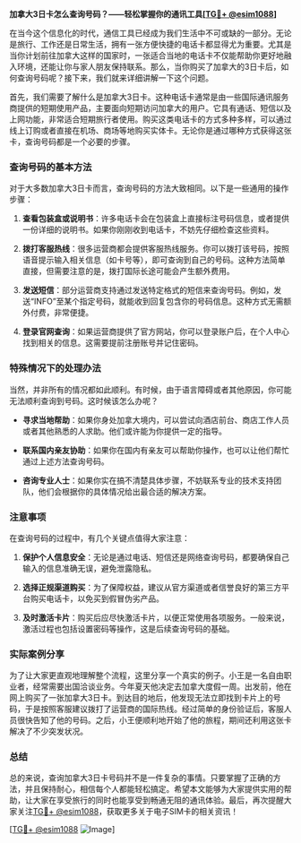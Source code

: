 **加拿大3日卡怎么查询号码？——轻松掌握你的通讯工具[[TG💪+ @esim1088](https://t.me/s/esim1088)]**

在当今这个信息化的时代，通信工具已经成为我们生活中不可或缺的一部分。无论是旅行、工作还是日常生活，拥有一张方便快捷的电话卡都显得尤为重要。尤其是当你计划前往加拿大这样的国家时，一张适合当地的电话卡不仅能帮助你更好地融入环境，还能让你与家人朋友保持联系。那么，当你购买了加拿大的3日卡后，如何查询号码呢？接下来，我们就来详细讲解一下这个问题。

首先，我们需要了解什么是加拿大3日卡。这种电话卡通常是由一些国际通讯服务商提供的短期使用产品，主要面向短期访问加拿大的用户。它具有通话、短信以及上网功能，非常适合短期旅行者使用。购买这类电话卡的方式多种多样，可以通过线上订购或者直接在机场、商场等地购买实体卡。无论你是通过哪种方式获得这张卡，查询号码都是一个必要的步骤。

### 查询号码的基本方法

对于大多数加拿大3日卡而言，查询号码的方法大致相同。以下是一些通用的操作步骤：

1. **查看包装盒或说明书**：许多电话卡会在包装盒上直接标注号码信息，或者提供一份详细的说明书。如果你刚刚收到电话卡，不妨先仔细检查这些资料。

2. **拨打客服热线**：很多运营商都会提供客服热线服务。你可以拨打该号码，按照语音提示输入相关信息（如卡号等），即可查询到自己的号码。这种方法简单直接，但需要注意的是，拨打国际长途可能会产生额外费用。

3. **发送短信**：部分运营商支持通过发送特定格式的短信来查询号码。例如，发送“INFO”至某个指定号码，就能收到回复包含你的号码信息。这种方式无需额外付费，非常便捷。

4. **登录官网查询**：如果运营商提供了官方网站，你可以登录账户后，在个人中心找到相关的信息。这需要提前注册账号并记住密码。

### 特殊情况下的处理办法

当然，并非所有的情况都如此顺利。有时候，由于语言障碍或者其他原因，你可能无法顺利查询到号码。这时候该怎么办呢？

- **寻求当地帮助**：如果你身处加拿大境内，可以尝试向酒店前台、商店工作人员或者其他熟悉的人求助。他们或许能为你提供一定的指导。
  
- **联系国内亲友协助**：如果你在国内有亲友可以帮助你操作，也可以让他们帮忙通过上述方法查询号码。

- **咨询专业人士**：如果你实在搞不清楚具体步骤，不妨联系专业的技术支持团队，他们会根据你的具体情况给出最合适的解决方案。

### 注意事项

在查询号码的过程中，有几个关键点值得大家注意：

1. **保护个人信息安全**：无论是通过电话、短信还是网络查询号码，都要确保自己输入的信息准确无误，避免泄露隐私。

2. **选择正规渠道购买**：为了保障权益，建议从官方渠道或者信誉良好的第三方平台购买电话卡，以免买到假冒伪劣产品。

3. **及时激活卡片**：购买后应尽快激活卡片，以便正常使用各项服务。一般来说，激活过程也包括设置密码等操作，这是后续查询号码的基础。

### 实际案例分享

为了让大家更直观地理解整个流程，这里分享一个真实的例子。小王是一名自由职业者，经常需要出国洽谈业务。今年夏天他决定去加拿大度假一周。出发前，他在网上购买了一张加拿大3日卡。到达目的地后，他发现无法立即找到卡片上的号码，于是按照客服建议拨打了运营商的国际热线。经过简单的身份验证后，客服人员很快告知了他的号码。之后，小王便顺利地开始了他的旅程，期间还利用这张卡解决了不少突发状况。

### 总结

总的来说，查询加拿大3日卡号码并不是一件复杂的事情。只要掌握了正确的方法，并且保持耐心，相信每个人都能轻松搞定。希望本文能够为大家提供实用的帮助，让大家在享受旅行的同时也能享受到畅通无阻的通讯体验。最后，再次提醒大家关注[TG💪+ @esim1088](https://t.me/s/esim1088)，获取更多关于电子SIM卡的相关资讯！

[[TG💪+ @esim1088](https://t.me/s/esim1088) ![Image](https://i.postimg.cc/4NQfJmqS/Snipaste-2025-05-13-00-14-12.png)]